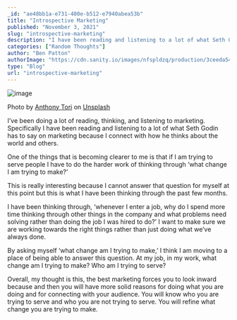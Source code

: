 ```yaml
---
_id: "ae48bb1a-e731-400e-b512-e7940abea53b"
title: "Introspective Marketing"
published: "November 3, 2021"
slug: "introspective-marketing"
description: "I have been reading and listening to a lot of what Seth Godin"
categories: ["Random Thoughts"]
author: "Ben Patton"
authorImage: "https://cdn.sanity.io/images/nfspldzq/production/3ceeda54221c7c0614ecc51f955c7be39a1da34e-512x512.jpg"
type: "Blog"
url: "introspective-marketing"
---
```


![image](https://cdn.sanity.io/images/nfspldzq/production/bb177c0b1acff8e089f82dceb7974638d421ed6d-1600x840.png?w=800)

Photo by [Anthony Tori](https://unsplash.com/@anthonytori?utm_source=medium&utm_medium=referral) on [Unsplash](https://unsplash.com?utm_source=medium&utm_medium=referral)

I’ve been doing a lot of reading, thinking, and listening to marketing. Specifically I have been reading and listening to a lot of what Seth Godin has to say on marketing because I connect with how he thinks about the world and others.

One of the things that is becoming clearer to me is that if I am trying to serve people I have to do the harder work of thinking through ‘what change I am trying to make?’

This is really interesting because I cannot answer that question for myself at this point but this is what I have been thinking through the past few months.

I have been thinking through, ‘whenever I enter a job, why do I spend more time thinking through other things in the company and what problems need solving rather than doing the job I was hired to do?’ I want to make sure we are working towards the right things rather than just doing what we’ve always done.

By asking myself ‘what change am I trying to make,’ I think I am moving to a place of being able to answer this question. At my job, in my work, what change am I trying to make? Who am I trying to serve?

Overall, my thought is this, the best marketing forces you to look inward because and then you will have more solid reasons for doing what you are doing and for connecting with your audience. You will know who you are trying to serve and who you are not trying to serve. You will refine what change you are trying to make.
